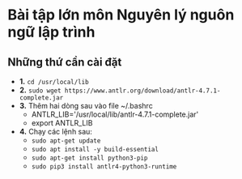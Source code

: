# Bài tập lớn môn Nguyên lý nguôn ngữ lập trình
## Những thứ cần cài đặt
* **1.** ```cd /usr/local/lib```
* **2.** ```sudo wget https://www.antlr.org/download/antlr-4.7.1-complete.jar```
* **3.** Thêm hai dòng sau vào file ~/.bashrc
    + ANTLR_LIB='/usr/local/lib/antlr-4.7.1-complete.jar'
    + export ANTLR_LIB
* **4.** Chạy các lệnh sau:
    + ```sudo apt-get update```
    + ```sudo apt install -y build-essential```
    + ```sudo apt-get install python3-pip```
    + ```sudo pip3 install antlr4-python3-runtime```